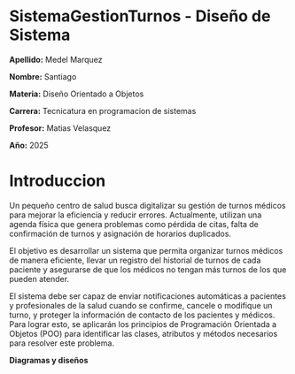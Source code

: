 # **SistemaGestionTurnos - Diseño de Sistema**

**Apellido:** Medel Marquez

**Nombre:** Santiago 

**Materia:** Diseño Orientado a Objetos

**Carrera:**  Tecnicatura en programacion de sistemas 

**Profesor:** Matias Velasquez

**Año:** 2025

# **Introduccion**

Un pequeño centro de salud busca digitalizar su gestión de turnos médicos para mejorar la eficiencia y reducir errores. Actualmente, utilizan una agenda física que genera problemas como pérdida de citas, falta de confirmación de turnos y asignación de horarios duplicados. 

El objetivo es desarrollar un sistema que permita organizar turnos médicos de manera eficiente, llevar un registro del historial de turnos de cada paciente y asegurarse de que los médicos no tengan más turnos de los que pueden atender. 

El sistema debe ser capaz de enviar notificaciones automáticas a pacientes y profesionales de la salud cuando se confirme, cancele o modifique un turno, y proteger la información de contacto de los pacientes y médicos. Para lograr esto, se aplicarán los principios de Programación Orientada a Objetos (POO) para identificar las clases, atributos y métodos necesarios para resolver este problema.

**Diagramas y diseños**

